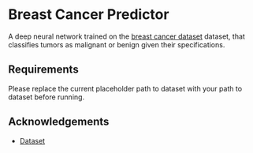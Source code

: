 # Breast Cancer Predictor

A deep neural network trained on the [breast cancer dataset](https://www.kaggle.com/datasets/yasserh/breast-cancer-dataset/data) dataset, that classifies tumors as malignant or benign given their specifications.

## Requirements

Please replace the current placeholder path to dataset with your path to dataset before running.

## Acknowledgements

 - [Dataset](https://www.kaggle.com/datasets/yasserh/breast-cancer-dataset/data)
